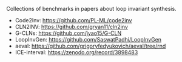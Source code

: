 Collections of benchmarks in papers about loop invariant synthesis.
- Code2Inv: https://github.com/PL-ML/code2inv
- CLN2INV: https://github.com/gryan11/cln2inv
- G-CLNs: https://github.com/jyao15/G-CLN
- LoopInvGen: https://github.com/SaswatPadhi/LoopInvGen
- aeval: https://github.com/grigoryfedyukovich/aeval/tree/rnd
- ICE-interval: https://zenodo.org/record/3898483